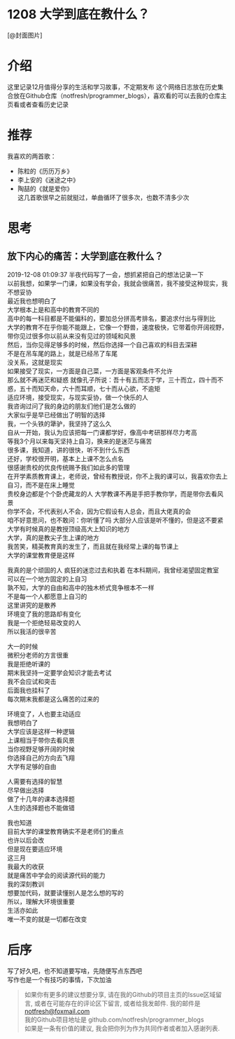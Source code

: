 # 1208 大学到底在教什么？
[@封面图片]

# 介绍
这里记录12月值得分享的生活和学习故事，不定期发布
这个网络日志放在历史集合放在Github仓库（notfresh/programmer_blogs），喜欢看的可以去我的仓库主页看或者查看历史记录


# 推荐
我喜欢的两首歌：  
- 陈粒的《历历万乡》
- 李上安的《迷途之中》
- 陶喆的《就是爱你》   
这几首歌很早之前就挺过，单曲循环了很多次，也数不清多少次

# 思考
 
## 放下内心的痛苦：大学到底在教什么？
2019-12-08 01:09:37
半夜代码写了一会，想抓紧把自己的想法记录一下  
以前我想，如果学一门课，如果没有学会，我就会很痛苦，我不接受这种现实，我不想妥协  
最近我也想明白了  
大学根本上是和高中的教育不同的  
高中的每一科目都是不能偏科的，要加总分拼高考排名，要追求付出与得到比  
大学的教育不在乎你能不能跟上，它像一个野兽，速度极快，它带着你开阔视野，带你见过很多你以前从来没有见过的领域和风景  
然后，当你见得足够多的时候，然后你选择一个自己喜欢的科目去深耕  
不是在吊车尾的路上，就是已经吊了车尾  
没关系，这就是现实  
如果接受了现实，一方面是自己菜，一方面是客观条件不允许  
那么就不再迷茫和疑惑
就像孔子所说：吾十有五而志于学，三十而立，四十而不惑，五十而知天命，六十而耳顺，七十而从心欲，不逾矩    
适应环境，接受现实，与现实妥协，做一个快乐的人    
我咨询过问了我的身边的朋友们他们是怎么做的      
大家似乎是早已经做出了明智的选择  
我，一个头铁的犟驴，我坚持了这么久    
自从一开始，我认为应该把每一门课都学好，像高中考研那样尽力考高  
等我3个月以来每天坚持上自习，换来的是迷茫与痛苦  
很多课，我知道，讲的很快，听不到什么东西  
还好，学校很开明，基本上上课不怎么点名  
很感谢贵校的优良传统赐予我们如此多的管理  
在开学素质教育课上，老师说，曾经有教授说，你不上我的课可以，我喜欢你去上自习，而不是在床上睡觉  
贵校身边都是个个卧虎藏龙的人
大学教课不再是手把手教你学，而是带你去看风景  
你学不会，不代表别人不会，因为它假设有人总会，而且大佬真的会  
咱不好意思问，也不敢问：你听懂了吗
大部分人应该是听不懂的，但是这不要紧  
大学有时候真的是教授顶级高大上知识的地方  
大学，真的是教尖子生上课的地方  
我苦笑，精英教育真的发生了，而且就在我经常上课的每节课上  
大学的课堂教育便是这样  

我真的是个顽固的人
疯狂的迷恋过去和执着
在本科期间，我曾经渴望固定教室  
可以在一个地方固定的上自习  
孰不知，大学的自由和高中的独木桥式竞争根本不一样  
不是每一个人都愿意上自习的  
这里讲究的是散养  
环境变了我的思路却有变化  
我是一个拒绝轻易改变的人  
所以我活的很辛苦  

大一的时候  
微积分老师的方言很重  
我是拒绝听课的  
期末我坚持一定要学会知识才能去考试   
我不会应试和突击  
后面我也挂科了  
每次期末我都是这么痛苦的过来的  

环境变了，人也要主动适应  
我想明白了  
大学应该是这样一种逻辑  
上课相当于带你去看风景  
当你视野足够开阔的时候  
你选择自己的方向去飞翔  
大学有足够的自由  

人需要有选择的智慧  
尽早做出选择  
做了十几年的课本选择题  
人生的选择题也不能做错  

我也知道  
目前大学的课堂教育确实不是老师们的重点  
也许以后会改  
但是现在要适应环境  
这三月  
我最大的收获  
就是痛苦中学会的阅读源代码的能力  
我的深刻教训  
想要加代码，就要读懂别人是怎么想的写的  
所以，理解大环境很重要  
生活亦如此  
唯一不变的就是一切都在改变  


# 后序
写了好久吧，也不知道要写啥，先随便写点东西吧  
写作也是一个有技巧的事情，下次加油 

>如果你有更多的建议想要分享, 请在我的Github的项目主页的Issue区域留言, 或者在可能存在的评论区下留言, 或者给我发邮件. 
我的邮件是 notfresh@foxmail.com  
我的Github项目地址是 github.com/notfresh/programmer_blogs  
如果是一条有价值的建议, 我会把你列为作为共同作者或者加入感谢列表.  
